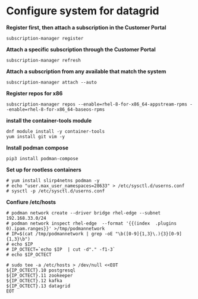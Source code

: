 # Configure system for datagrid

**Register first, then attach a subscription in the Customer Portal**
```
subscription-manager register
```

**Attach a specific subscription through the Customer Portal**
 ```
subscription-manager refresh
```
  
**Attach a subscription from any available that match the system**
```
subscription-manager attach --auto
```

**Register repos for x86**
```
subscription-manager repos --enable=rhel-8-for-x86_64-appstream-rpms --enable=rhel-8-for-x86_64-baseos-rpms
```

**install the container-tools module**
```
dnf module install -y container-tools
yum install git vim -y
```

**Install podman compose**
```
pip3 install podman-compose
```


**Set up for rootless containers**
```
# yum install slirp4netns podman -y
# echo "user.max_user_namespaces=28633" > /etc/sysctl.d/userns.conf
# sysctl -p /etc/sysctl.d/userns.conf
```

**Confiure /etc/hosts**
```
# podman network create --driver bridge rhel-edge --subnet 192.168.33.0/24
# podman network inspect rhel-edge  --format '{{(index  .plugins  0).ipam.ranges}}' >/tmp/podmannetwork
# IP=$(cat /tmp/podmannetwork | grep -oE "\b([0-9]{1,3}\.){3}[0-9]{1,3}\b")
# echo $IP
# IP_OCTECT=`echo $IP  | cut -d"." -f1-3`
# echo $IP_OCTECT

# sudo tee -a /etc/hosts > /dev/null <<EOT
${IP_OCTECT}.10 postgresql  
${IP_OCTECT}.11 zookeeper
${IP_OCTECT}.12 kafka
${IP_OCTECT}.13 datagrid
EOT
```